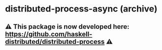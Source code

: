 # distributed-process-async (archive)

## :warning: This package is now developed here: https://github.com/haskell-distributed/distributed-process :warning:
